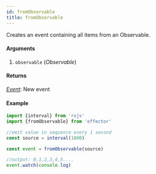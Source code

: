 ```yaml
---
id: fromObservable
title: fromObservable
---
```


Creates an event containing all items from an Observable.

#### Arguments

1. `observable` (_Observable_)

#### Returns

[_Event_](Event.md): New event

#### Example

```js
import {interval} from 'rxjs'
import {fromObservable} from 'effector'

//emit value in sequence every 1 second
const source = interval(1000)

const event = fromObservable(source)

//output: 0,1,2,3,4,5....
event.watch(console.log)
```

